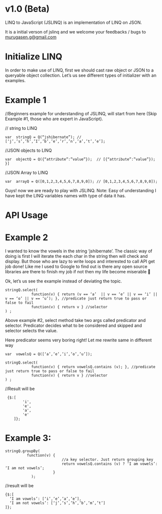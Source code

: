 v1.0 (Beta)
==========

LINQ to JavaScript (JSLINQ) is an implementation of LINQ on JSON.

It is a initial verson of jslinq and we welcome your feedbacks / bugs to murugasen.g@gmail.com

Initialize LINQ
===============
In order to make use of LINQ, first we should cast raw object or JSON to a queryable object collection. Let’s us see different types of  initializer with an examples.

Example 1
=========
//Beginners example for understanding of JSLINQ, will start from here (Skip Example #1, those who are expert in JavaScript).

// string to LINQ

    var  stringQ = Q(“jshibernate”); // [‘j’,’s’,’h’,’I’,’b’,’e’,’r’,’n’,’a’,’t’,’e’];

//JSON objects to LINQ

    var  objectQ = Q({“attribute”:”value”});  // [{“attribute”:”value”}); }]

//JSON Array to LINQ

    var  arrayQ = Q([0,1,2,3,4,5,6,7,8,9,0]); // [0,1,2,3,4,5,6,7,8,9,0]);

Guys! now we are ready to play with JSLINQ.
Note: Easy of understanding I have kept the LINQ variables names with type of data it has.

API Usage
=========
Example 2
=========
I wanted to know the vowels in the string ‘jshibernate’. The classic way of doing is first I will iterate the each char in the string then will check and display.
But those who are lazy to write loops and interested to call API get job done! Like me I used to Google to find out is there any open source libraries are there to finish my job if not then my life become miserable 

Ok, let’s us see the example instead of deviating the topic.

    stringQ.select(
                function(v) { return (v == ‘a’  || v == ‘e’ || v == ‘i’ || v == ‘o’ || v == ‘u’); }, //predicate just return true to pass or false to fail
                function(v) { return v } //selector
    ) ;

Above example #2, select method take two args called predicator and selector.  Predicator decides what to be considered and skipped and selector selects the value.

Here predicator seems very boring right! Let me rewrite same in different way
    
    var  vowelsQ = Q([‘a’,’e’,’i’,’o’,’u’]);

    stringQ.select(
                function(v) { return vowelsQ.contains (v); }, //predicate just return true to pass or false to fail
                function(v) { return v } //selector
    ) ;
    
//Result will be
    
     {$:[ 
            'i',
            'e',
            'a',
            'e'
        ]};
Example 3:
==========

    stringQ.groupBy(
              function(v) { 
                              //a key selector. Just return grouping key
                              return vowelsQ.contains (v) ? ‘I am vowels’: ‘I am not vowels’;
                          } 
                );
    
//result will be

    {$:[ 
      ‘I am vowels’: [‘i’,’e’,’a’,’e’],
      ‘I am not vowels’: [‘j’,’s’,’h’,’b’,’m’,’t’]
    ]};


